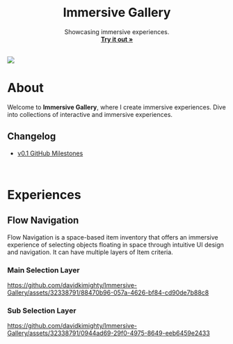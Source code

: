 <div id="top"></div>

<br />

<!-- PROJECT LOGO -->
<div align="center">
  <!-- <img src="" alt="Logo" width="130" height="130"> -->
  <h1 align="center">Immersive Gallery</h1>
  <p align="center">
    Showcasing immersive experiences.
    <br />
    <a href="https://davidkimighty.github.io/Immersive-Gallery/"><strong>Try it out »</strong></a>
    <br />
    <br />
  </p>
</div>

<img src="https://github.com/davidkimighty/Immersive-Gallery/assets/32338791/8de54172-e8e2-472c-a167-e7e090fce11e">

<br />

# About
Welcome to **Immersive Gallery**, where I create immersive experiences. Dive into collections of interactive and immersive experiences.

## Changelog
- [v0.1 GitHub Milestones](https://github.com/davidkimighty/Immersive-Gallery/milestone/9?closed=1)

<br />

# Experiences

## Flow Navigation
Flow Navigation is a space-based item inventory that offers an immersive experience of selecting objects floating in space through intuitive UI design and navigation.
It can have multiple layers of Item criteria.

### Main Selection Layer
https://github.com/davidkimighty/Immersive-Gallery/assets/32338791/88470b96-057a-4626-bf84-cd90de7b88c8

### Sub Selection Layer
https://github.com/davidkimighty/Immersive-Gallery/assets/32338791/0944ad69-29f0-4975-8649-eeb6459e2433

